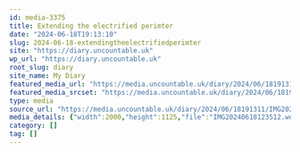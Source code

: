 ```yaml
---
id: media-3375
title: Extending the electrified perimter
date: "2024-06-18T19:13:10"
slug: 2024-06-18-extendingtheelectrifiedperimter
site: "https://diary.uncountable.uk"
wp_url: "https://diary.uncountable.uk"
root_slug: diary
site_name: My Diary
featured_media_url: "https://media.uncountable.uk/diary/2024/06/18191311/IMG20240618123512.webp"
featured_media_srcset: "https://media.uncountable.uk/diary/2024/06/18191311/IMG20240618123512-300x169.webp 300w, https://media.uncountable.uk/diary/2024/06/18191311/IMG20240618123512-1024x576.webp 1024w, https://media.uncountable.uk/diary/2024/06/18191311/IMG20240618123512-150x150.webp 150w, https://media.uncountable.uk/diary/2024/06/18191311/IMG20240618123512-640x360.webp 640w, https://media.uncountable.uk/diary/2024/06/18191311/IMG20240618123512.webp 2000w"
type: media
source_url: "https://media.uncountable.uk/diary/2024/06/18191311/IMG20240618123512.webp"
media_details: {"width":2000,"height":1125,"file":"IMG20240618123512.webp","filesize":193362,"sizes":{"medium":{"file":"IMG20240618123512-300x169.webp","width":300,"height":169,"filesize":17728,"mime_type":"image/webp","source_url":"https://media.uncountable.uk/diary/2024/06/18191311/IMG20240618123512-300x169.webp"},"large":{"file":"IMG20240618123512-1024x576.webp","width":1024,"height":576,"filesize":195608,"mime_type":"image/webp","source_url":"https://media.uncountable.uk/diary/2024/06/18191311/IMG20240618123512-1024x576.webp"},"thumbnail":{"file":"IMG20240618123512-150x150.webp","width":150,"height":150,"filesize":8202,"mime_type":"image/webp","source_url":"https://media.uncountable.uk/diary/2024/06/18191311/IMG20240618123512-150x150.webp"},"mobwidth":{"file":"IMG20240618123512-640x360.webp","width":640,"height":360,"filesize":77710,"mime_type":"image/webp","source_url":"https://media.uncountable.uk/diary/2024/06/18191311/IMG20240618123512-640x360.webp"},"full":{"file":"IMG20240618123512.webp","width":2000,"height":1125,"mime_type":"image/webp","source_url":"https://media.uncountable.uk/diary/2024/06/18191311/IMG20240618123512.webp"}},"image_meta":{"aperture":"0","credit":"","camera":"","caption":"","created_timestamp":"0","copyright":"","focal_length":"0","iso":"0","shutter_speed":"0","title":"","orientation":"0","keywords":[]}}
category: []
tag: []
---
```


